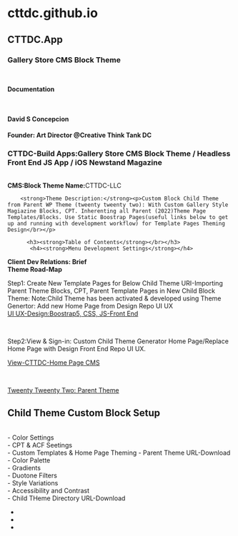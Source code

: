 
 <h1>cttdc.github.io</h1>
  <h2>CTTDC.App</h2>
  <h3>Gallery Store CMS Block Theme</h3><br>
  <strong><p>Documentation</p></strong></br>
  <h4>David S Concepcion</h4>
 
      
  <p><strong>Founder: Art Director @Creative Think Tank DC</strong></p>
    <h3>CTTDC-Build Apps:Gallery Store CMS Block Theme / Headless Front End JS App / iOS Newstand Magazine</h3></br>
       <strong>CMS:Block Theme Name:</strong>CTTDC-LLC</br>
       
        <strong>Theme Description:</strong><p>Custom Block Child Theme from Parent WP Theme (tweenty tweenty two): With Custom Gallery Style Magiazine Blocks, CPT. Inherenting all Parent (2022)Theme Page Templates/Blocks. Use Static Boostrap Pages(useful links below to get up and running with development workflow) for Template Pages Theming Design</br></p>
         
          <h3><strong>Table of Contents</strong></br></h3>
           <h4><strong>Menu Development Settings</strong></h4>
          
       
<strong>Client Dev Relations: Brief</strong></br>
<strong>Theme Road-Map</strong></br>

<p>Step1: Create New Template Pages for Below Child Theme URI-Importing Parent Theme Blocks, CPT, Parent Template Pages in New Child Block Theme: Note:Child Theme has been activated & developed using Theme Genertor: Add new Home Page from Design Repo UI UX</br>
<a href="https://cttdc.github.io">UI UX-Design:Boostrap5, CSS, JS-Front End</a></p></br>

 <p>Step2:View & Sign-in: Custom Child Theme Generator Home Page/Replace Home Page with Design Front End Repo UI UX.

<a href="https://cttdcappdev.wpengine.com/">View-CTTDC-Home Page CMS</a></p></br>

 <a href="https://https://wordpress.org/themes/twentytwentytwo/">Tweenty Tweenty Two: Parent Theme</a></br>

<h2>Child Theme Custom Block Setup</h2></br>
- Color Settings</br>
- CPT & ACF Seetings</br>
- Custom Templates & Home Page Theming
- Parent Theme URL-Download
- Color Palette</br>
- Gradients</br>
- Duotone Filters</br>
- Style Variations</br>
- Accessibility and Contrast</br>
- Child THeme Directory URL-Download</p>


<ul>
  <li></li>
  <li></li>
  <li></li>
</ul>



